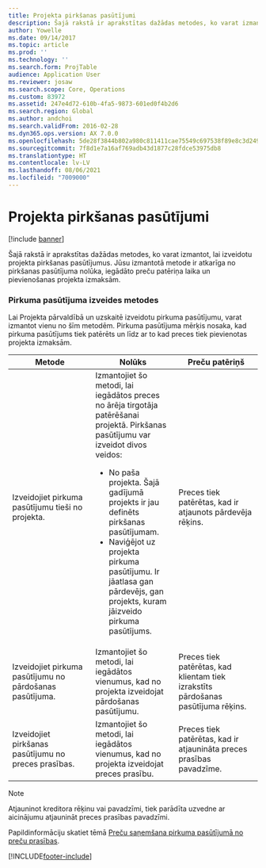 ```yaml
---
title: Projekta pirkšanas pasūtījumi
description: Šajā rakstā ir aprakstītas dažādas metodes, ko varat izmantot, lai izveidotu projekta pirkšanas pasūtījumus. Jūsu izmantotā metode ir atkarīga no pirkšanas pasūtījuma nolūka, iegādāto preču patēriņa laika un pievienošanas projekta izmaksām.
author: Yowelle
ms.date: 09/14/2017
ms.topic: article
ms.prod: ''
ms.technology: ''
ms.search.form: ProjTable
audience: Application User
ms.reviewer: josaw
ms.search.scope: Core, Operations
ms.custom: 83972
ms.assetid: 247e4d72-610b-4fa5-9873-601ed0f4b2d6
ms.search.region: Global
ms.author: andchoi
ms.search.validFrom: 2016-02-28
ms.dyn365.ops.version: AX 7.0.0
ms.openlocfilehash: 5de28f3844b802a980c811411cae75549c697538f89e8c3d2495ea171a188524
ms.sourcegitcommit: 7f8d1e7a16af769adb43d1877c28fdce53975db8
ms.translationtype: HT
ms.contentlocale: lv-LV
ms.lasthandoff: 08/06/2021
ms.locfileid: "7009000"
---
```

# <a name="purchase-orders-for-a-project"></a>Projekta pirkšanas pasūtījumi

[!include [banner](../includes/banner.md)]

Šajā rakstā ir aprakstītas dažādas metodes, ko varat izmantot, lai izveidotu projekta pirkšanas pasūtījumus. Jūsu izmantotā metode ir atkarīga no pirkšanas pasūtījuma nolūka, iegādāto preču patēriņa laika un pievienošanas projekta izmaksām.

### <a name="methods-for-creating-a-purchase-order"></a>Pirkuma pasūtījuma izveides metodes

Lai Projekta pārvaldībā un uzskaitē izveidotu pirkuma pasūtījumu, varat izmantot vienu no šīm metodēm. Pirkuma pasūtījuma mērķis nosaka, kad pirkuma pasūtījums tiek patērēts un līdz ar to kad preces tiek pievienotas projekta izmaksām.

<table>
<colgroup>
<col width="33%" />
<col width="33%" />
<col width="33%" />
</colgroup>
<thead>
<tr class="header">
<th>Metode</th>
<th>Nolūks</th>
<th>Preču patēriņš</th>
</tr>
</thead>
<tbody>
<tr class="odd">
<td>Izveidojiet pirkuma pasūtījumu tieši no projekta.</td>
<td>Izmantojiet šo metodi, lai iegādātos preces no ārēja tirgotāja patērēšanai projektā. Pirkšanas pasūtījumu var izveidot divos veidos:
<ul>
<li>No paša projekta. Šajā gadījumā projekts ir jau definēts pirkšanas pasūtījumam.</li>
<li>Naviģējot uz projekta pirkuma pasūtījumu. Ir jāatlasa gan pārdevējs, gan projekts, kuram jāizveido pirkuma pasūtījums.</li>
</ul></td>
<td>Preces tiek patērētas, kad ir atjaunots pārdevēja rēķins.</td>
</tr>
<tr class="even">
<td>Izveidojiet pirkuma pasūtījumu no pārdošanas pasūtījuma.</td>
<td>Izmantojiet šo metodi, lai iegādātos vienumus, kad no projekta izveidojat pārdošanas pasūtījumu.</td>
<td>Preces tiek patērētas, kad klientam tiek izrakstīts pārdošanas pasūtījuma rēķins.</td>
</tr>
<tr class="odd">
<td>Izveidojiet pirkšanas pasūtījumu no preces prasības.</td>
<td>Izmantojiet šo metodi, lai iegādātos vienumus, kad no projekta izveidojat preces prasību.</td>
<td>Preces tiek patērētas, kad ir atjaunināta preces prasības pavadzīme.</td>
</tr>
</tbody>
</table>

> [!NOTE] 
> Atjauninot kreditora rēķinu vai pavadzīmi, tiek parādīta uzvedne ar aicinājumu atjaunināt preces prasības pavadzīmi.

Papildinformāciju skatiet tēmā [Preču saņemšana pirkuma pasūtījumā no preču prasības](tasks/receive-items-purchase-order-item-requirement.md).



[!INCLUDE[footer-include](../includes/footer-banner.md)]